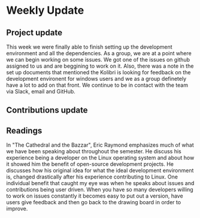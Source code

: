 # Weekly Update

## Project update

This week we were finally able to finish setting up the development environment and all the dependencies. As a group, we are at a point where we can begin working on some issues. We got one of the issues on github assigned to us and are beggining to work on it. Also, there was a note in the set up documents that mentioned the Kolibri is looking for feedback on the development environent for windows users and we as a group definetely have a lot to add on that front. We continue to be in contact with the team via Slack, email and GitHub.

## Contributions update

## Readings
In "The Cathedral and the Bazzar", Eric Raymond emphasizes much of what we have been speaking about throughout the semester. He discuss his experience being a developer on the Linux operating system and about how it showed him the benefit of open-source development projects. He discusses how his original idea for what the ideal development environment is, changed drastically after his experience contributing to Linux. One individual benefit that caught my eye was when he speaks about issues and contributions being user driven. When you have so many developers willing to work on issues constantly it becomes easy to put out a version, have users give feedback and then go back to the drawing board in order to improve.
